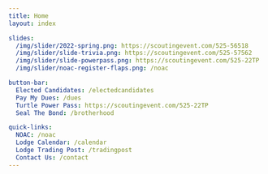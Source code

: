 ```yaml
---
title: Home
layout: index

slides:
  /img/slider/2022-spring.png: https://scoutingevent.com/525-56518
  /img/slider/slide-trivia.png: https://scoutingevent.com/525-57562
  /img/slider/slide-powerpass.png: https://scoutingevent.com/525-22TP
  /img/slider/noac-register-flaps.png: /noac

button-bar:
  Elected Candidates: /electedcandidates
  Pay My Dues: /dues
  Turtle Power Pass: https://scoutingevent.com/525-22TP
  Seal The Bond: /brotherhood

quick-links:
  NOAC: /noac
  Lodge Calendar: /calendar
  Lodge Trading Post: /tradingpost
  Contact Us: /contact
---
```

